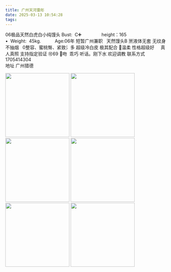 ```yaml
---
title: 广州天河雷彤
date: 2025-03-13 10:54:28
tags:
---
```

06极品天然白虎白小纯馒头
Bust:  C➕                height：165
•  Weight:  45kg.           Age:06年
短暂广州兼职   天然馒头B 🈲液体无套 无纹身不抽烟
  0整容、蜜桃臀、紧致氵多 超级冷白皮 极其配合
💓温柔 性格超级好     真人真照 支持指定验证
🉑69 🐍吻  乖巧 听话。刚下水 欢迎调教
联系方式 1705414304  
地址 广州猎德

<img src="https://img.dexbug.com/i/2025/03/13/i8v7tl.jpg" style="height: 200px;">
<img src="https://img.dexbug.com/i/2025/03/13/i8vp6e.jpg" style="height: 200px;"> 
<img src="https://img.dexbug.com/i/2025/03/13/i8vtai.jpg" style="height: 200px;">
<img src="https://img.dexbug.com/i/2025/03/13/i8w07n.jpg" style="height: 200px;">
<img src="https://img.dexbug.com/i/2025/03/13/i8whj1.jpg" style="height: 200px;">
<img src="https://img.dexbug.com/i/2025/03/13/ia5ax1.jpg" style="height: 200px;">





